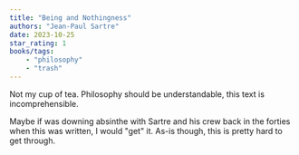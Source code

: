 ```yaml
---
title: "Being and Nothingness"
authors: "Jean-Paul Sartre"
date: 2023-10-25
star_rating: 1
books/tags:
    - "philosophy"
    - "trash"
---
```

Not my cup of tea. Philosophy should be understandable, this text is incomprehensible.

Maybe if was downing absinthe with Sartre and his crew back in the forties when this was written, I would "get" it. As-is though, this is pretty hard to get through.